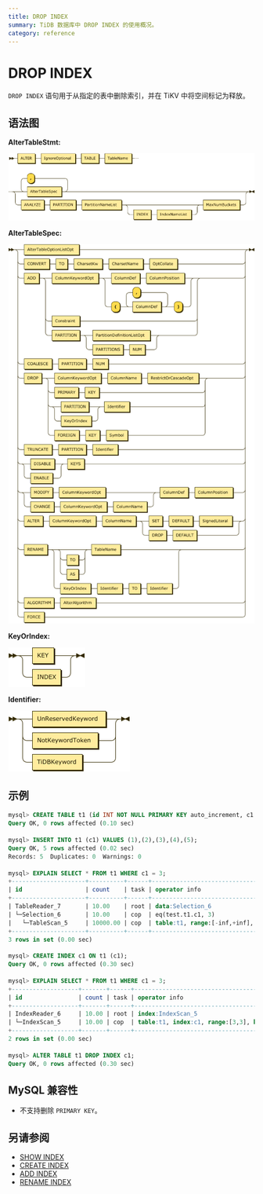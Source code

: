 ```yaml
---
title: DROP INDEX
summary: TiDB 数据库中 DROP INDEX 的使用概况。
category: reference
---
```


# DROP INDEX

`DROP INDEX` 语句用于从指定的表中删除索引，并在 TiKV 中将空间标记为释放。

## 语法图

**AlterTableStmt:**

![AlterTableStmt](/media/sqlgram/AlterTableStmt.png)

**AlterTableSpec:**

![AlterTableSpec](/media/sqlgram/AlterTableSpec.png)

**KeyOrIndex:**

![KeyOrIndex](/media/sqlgram/KeyOrIndex.png)

**Identifier:**

![Identifier](/media/sqlgram/Identifier.png)

## 示例

```sql
mysql> CREATE TABLE t1 (id INT NOT NULL PRIMARY KEY auto_increment, c1 INT NOT NULL);
Query OK, 0 rows affected (0.10 sec)

mysql> INSERT INTO t1 (c1) VALUES (1),(2),(3),(4),(5);
Query OK, 5 rows affected (0.02 sec)
Records: 5  Duplicates: 0  Warnings: 0

mysql> EXPLAIN SELECT * FROM t1 WHERE c1 = 3;
+---------------------+----------+------+-------------------------------------------------------------+
| id                  | count    | task | operator info                                               |
+---------------------+----------+------+-------------------------------------------------------------+
| TableReader_7       | 10.00    | root | data:Selection_6                                            |
| └─Selection_6       | 10.00    | cop  | eq(test.t1.c1, 3)                                           |
|   └─TableScan_5     | 10000.00 | cop  | table:t1, range:[-inf,+inf], keep order:false, stats:pseudo |
+---------------------+----------+------+-------------------------------------------------------------+
3 rows in set (0.00 sec)

mysql> CREATE INDEX c1 ON t1 (c1);
Query OK, 0 rows affected (0.30 sec)

mysql> EXPLAIN SELECT * FROM t1 WHERE c1 = 3;
+-------------------+-------+------+-----------------------------------------------------------------+
| id                | count | task | operator info                                                   |
+-------------------+-------+------+-----------------------------------------------------------------+
| IndexReader_6     | 10.00 | root | index:IndexScan_5                                               |
| └─IndexScan_5     | 10.00 | cop  | table:t1, index:c1, range:[3,3], keep order:false, stats:pseudo |
+-------------------+-------+------+-----------------------------------------------------------------+
2 rows in set (0.00 sec)

mysql> ALTER TABLE t1 DROP INDEX c1;
Query OK, 0 rows affected (0.30 sec)
```

## MySQL 兼容性

* 不支持删除 `PRIMARY KEY`。

## 另请参阅

* [SHOW INDEX](/v3.0/reference/sql/statements/show-index.md)
* [CREATE INDEX](/v3.0/reference/sql/statements/create-index.md)
* [ADD INDEX](/v3.0/reference/sql/statements/add-index.md)
* [RENAME INDEX](/v3.0/reference/sql/statements/rename-index.md)